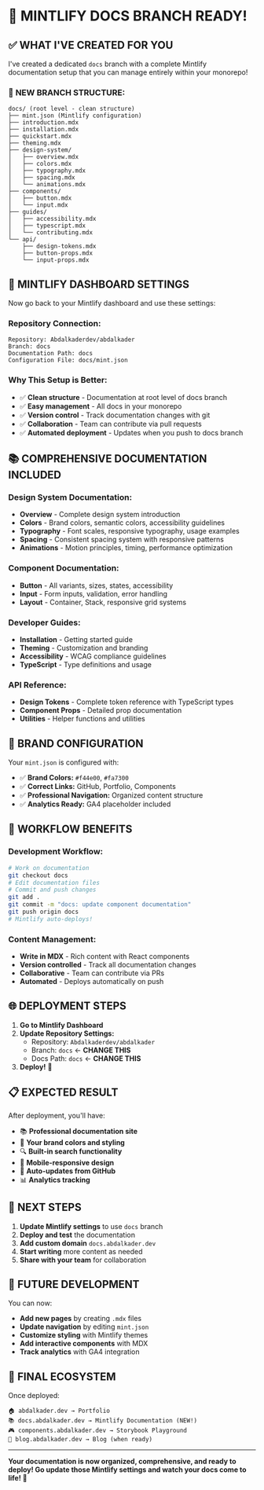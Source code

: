 # 🎉 MINTLIFY DOCS BRANCH READY!

## ✅ **WHAT I'VE CREATED FOR YOU**

I've created a dedicated `docs` branch with a complete Mintlify documentation setup that you can manage entirely within your monorepo!

### 📁 **NEW BRANCH STRUCTURE:**
```
docs/ (root level - clean structure)
├── mint.json (Mintlify configuration)
├── introduction.mdx
├── installation.mdx
├── quickstart.mdx
├── theming.mdx
├── design-system/
│   ├── overview.mdx
│   ├── colors.mdx
│   ├── typography.mdx
│   ├── spacing.mdx
│   └── animations.mdx
├── components/
│   ├── button.mdx
│   └── input.mdx
├── guides/
│   ├── accessibility.mdx
│   ├── typescript.mdx
│   └── contributing.mdx
└── api/
    ├── design-tokens.mdx
    ├── button-props.mdx
    └── input-props.mdx
```

## 🚀 **MINTLIFY DASHBOARD SETTINGS**

Now go back to your Mintlify dashboard and use these settings:

### **Repository Connection:**
```
Repository: Abdalkaderdev/abdalkader
Branch: docs
Documentation Path: docs
Configuration File: docs/mint.json
```

### **Why This Setup is Better:**
- ✅ **Clean structure** - Documentation at root level of docs branch
- ✅ **Easy management** - All docs in your monorepo
- ✅ **Version control** - Track documentation changes with git
- ✅ **Collaboration** - Team can contribute via pull requests
- ✅ **Automated deployment** - Updates when you push to docs branch

## 📚 **COMPREHENSIVE DOCUMENTATION INCLUDED**

### **Design System Documentation:**
- **Overview** - Complete design system introduction
- **Colors** - Brand colors, semantic colors, accessibility guidelines
- **Typography** - Font scales, responsive typography, usage examples
- **Spacing** - Consistent spacing system with responsive patterns
- **Animations** - Motion principles, timing, performance optimization

### **Component Documentation:**
- **Button** - All variants, sizes, states, accessibility
- **Input** - Form inputs, validation, error handling
- **Layout** - Container, Stack, responsive grid systems

### **Developer Guides:**
- **Installation** - Getting started guide
- **Theming** - Customization and branding
- **Accessibility** - WCAG compliance guidelines
- **TypeScript** - Type definitions and usage

### **API Reference:**
- **Design Tokens** - Complete token reference with TypeScript types
- **Component Props** - Detailed prop documentation
- **Utilities** - Helper functions and utilities

## 🎨 **BRAND CONFIGURATION**

Your `mint.json` is configured with:
- ✅ **Brand Colors:** `#f44e00`, `#fa7300`
- ✅ **Correct Links:** GitHub, Portfolio, Components
- ✅ **Professional Navigation:** Organized content structure
- ✅ **Analytics Ready:** GA4 placeholder included

## 🔄 **WORKFLOW BENEFITS**

### **Development Workflow:**
```bash
# Work on documentation
git checkout docs
# Edit documentation files
# Commit and push changes
git add .
git commit -m "docs: update component documentation"
git push origin docs
# Mintlify auto-deploys!
```

### **Content Management:**
- **Write in MDX** - Rich content with React components
- **Version controlled** - Track all documentation changes
- **Collaborative** - Team can contribute via PRs
- **Automated** - Deploys automatically on push

## 🌐 **DEPLOYMENT STEPS**

1. **Go to Mintlify Dashboard**
2. **Update Repository Settings:**
   - Repository: `Abdalkaderdev/abdalkader`
   - Branch: `docs` ← **CHANGE THIS**
   - Docs Path: `docs` ← **CHANGE THIS**
3. **Deploy!** 🚀

## 📋 **EXPECTED RESULT**

After deployment, you'll have:
- 📚 **Professional documentation site**
- 🎨 **Your brand colors and styling**
- 🔍 **Built-in search functionality**
- 📱 **Mobile-responsive design**
- 🔗 **Auto-updates from GitHub**
- 📊 **Analytics tracking**

## 🎯 **NEXT STEPS**

1. **Update Mintlify settings** to use `docs` branch
2. **Deploy and test** the documentation
3. **Add custom domain** `docs.abdalkader.dev`
4. **Start writing** more content as needed
5. **Share with your team** for collaboration

## 🔧 **FUTURE DEVELOPMENT**

You can now:
- **Add new pages** by creating `.mdx` files
- **Update navigation** by editing `mint.json`
- **Customize styling** with Mintlify themes
- **Add interactive components** with MDX
- **Track analytics** with GA4 integration

## 🎉 **FINAL ECOSYSTEM**

Once deployed:
```
🏠 abdalkader.dev → Portfolio
📚 docs.abdalkader.dev → Mintlify Documentation (NEW!)
🎮 components.abdalkader.dev → Storybook Playground  
📝 blog.abdalkader.dev → Blog (when ready)
```

---

**Your documentation is now organized, comprehensive, and ready to deploy! Go update those Mintlify settings and watch your docs come to life! 🚀**